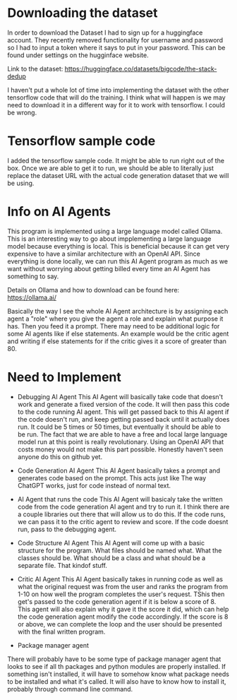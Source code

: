 # Downloading the dataset

In order to download the Dataset I had to sign up for a huggingface account. They recently removed functionality for username and password so I had to input a token where it says to put in your password. This can be found under settings on the hugginface website. 

Link to the dataset: https://huggingface.co/datasets/bigcode/the-stack-dedup

I haven't put a whole lot of time into implementing the dataset with the other tensorflow code that will do the training. I think what will happen is we may need to download it in a different way for it to work with tensorflow. I could be wrong. 


# Tensorflow sample code

I added the tensorflow sample code. It might be able to run right out of the box. Once we are able to get it to run, we should be able to literally just replace the dataset URL with the actual code generation dataset that we will be using. 

# Info on AI Agents

This program is implemented using a large language model called Ollama. This is an interesting way to go about impplementing a large language model because everything is local. This is beneficial because it can get very expensive to have a similar architecture with an OpenAI API. Since everything is done locally, we can run this AI Agent program as much as we want without worrying about getting billed every time an AI Agent has something to say. 


Details on Ollama and how to download can be found here: https://ollama.ai/


Basically the way I see the whole AI Agent architecture is by assigning each agent a "role" where you give the agent a role and explain what purpose it has. Then you feed it a prompt. There may need to be additional logic for some AI agents like if else statements. An example would be the critic agent and writing if else statements for if the critic gives it a score of greater than 80.   

# Need to Implement

- Debugging AI Agent
This AI Agent will basically take code that doesn't work and generate a fixed version of the code. It will then pass this code to the code running AI agent. This will get passed back to this AI agent if the code doesn't run, and keep getting passed back until it actually does run. It could be 5 times or 50 times, but eventually it should be able to be run. The fact that we are able to have a free and local large language model run at this point is really revolutionary. Using an OpenAI API that costs money would not make this part possible. Honestly haven't seen anyone do this on github yet.  


- Code Generation AI Agent
This AI Agent basically takes a prompt and generates code based on the prompt. This acts just like The way ChatGPT works, just for code instead of normal text.

- AI Agent that runs the code
This AI Agent will basicaly take the written code from the code generation AI agent and try to run it. I think there are a couple libraries out there that will allow us to do this. If the code runs, we can pass it to the critic agent to review and score. If the code doesnt run, pass to the debugging agent.  

- Code Structure AI Agent
This AI Agent will come up with a basic structure for the program. What files should be named what. What the classes should be. What should be a class and what should be a separate file. That kindof stuff. 

- Critic AI Agent
This AI Agent basically takes in running code as well as what the original request was from the user and ranks the program from 1-10 on how well the program completes the user's request. TShis then get's passed to the code generation agent if it is below a score of 8. This agent will also explain why it gave it the score it did, which can help the code generation agent modify the code accordingly. If the score is 8 or above, we can complete the loop and the user should be presented with the final written program.  

- Package manager agent

There will probably have to be some type of package manager agent that looks to see if all th packages and python modules are properly installed. If something isn't installed, it will have to somehow know what package needs to be installed and what it's called. It will also have to know how to install it, probably through command line command. 



